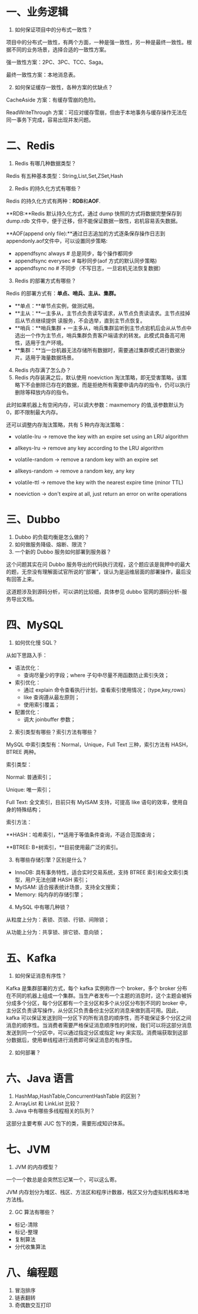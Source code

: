 # 一、业务逻辑

1. 如何保证项目中的分布式一致性？

项目中的分布式一致性，有两个方面，一种是强一致性，另一种是最终一致性。根据不同的业务场景，选择合适的一致性方案。

强一致性方案：2PC、3PC、TCC、Saga。

最终一致性方案：本地消息表。

2. 如何保证缓存一致性，各种方案的优缺点？

CacheAside 方案：有缓存雪崩的危险。

ReadWriteThrough 方案：可应对缓存雪崩，但由于本地事务与缓存操作无法在同一事务下完成，容易出现并发问题。


# 二、Redis

1. Redis 有哪几种数据类型？

Redis 有五种基本类型：String,List,Set,ZSet,Hash

2. Redis 的持久化方式有哪些？

Redis 的持久化方式有两种：**RDB**和**AOF**.

**RDB:**Redis 默认持久化方式，通过 dump 快照的方式将数据完整保存到 dump.rdb 文件中，便于迁移，但不能保证数据一致性，宕机容易丢失数据。

**AOF(append only file):**通过日志追加的方式逐条保存操作日志到appendonly.aof文件中，可以设置同步策略:

* appendfsync always # 总是同步，每个操作都同步
* appendfsync everysec # 每秒同步(aof 方式的默认同步策略)
* appendfsync no  # 不同步（不写日志，一旦宕机无法恢复数据）
3. Redis 的部署方式有哪些？

Redis 的部署方式有：**单点、哨兵、主从、集群。**

* **单点：**单节点实例，做测试用。
* **主从：**一主多从，主节点负责读写请求，从节点负责读请求。主节点挂掉后从节点继续提供   读服务，不会选举，直到主节点恢复。
* **哨兵：**哨兵集群 + 一主多从，哨兵集群监听到主节点宕机后会从从节点中选出一个作为主节点，哨兵集群负责客户端请求的转发。此模式具备高可用性，适用于生产环境。
* **集群：**当一台机器无法存储所有数据时，需要通过集群模式进行数据分片。适用于海量数据场景。
4. Redis 内存满了怎么办？
5. Redis 内存装满之后，默认使用 noeviction 淘汰策略，即无受害策略，该策略下不会删除已存在的数据，而是拒绝所有需要申请内存的指令，仍可以执行删除等释放内存的指令。

此时如果机器上有空闲内存，可以调大参数：maxmemory 的值,该参数默认为 0，即不限制最大内存。

还可以调整内存淘汰策略，共有 5 种内存淘汰策略：

- volatile-lru -> remove the key with an expire set using an LRU algorithm

- allkeys-lru -> remove any key according to the LRU algorithm

- volatile-random -> remove a random key with an expire set

- allkeys-random -> remove a random key, any key

- volatile-ttl -> remove the key with the nearest expire time (minor TTL)

- noeviction -> don't expire at all, just return an error on write operations

# 三、Dubbo

1. Dubbo 的负载均衡是怎么做的？
2. 如何做服务降级、熔断、限流？
3. 一个新的 Dubbo 服务如何部署到服务器？

这个问题其实在问 Dubbo 服务导出的代码执行流程，这个题应该是我押中的最大的题，无奈没有理解面试官所说的“部署”，误认为是运维层面的部署操作，最后没有回答上来。

这道题涉及到源码分析，可以讲的比较细，具体参见 dubbo 官网的源码分析-服务导出文档。

# 四、MySQL

1. 如何优化慢 SQL？

从如下思路入手：

* 语法优化：
    * 查询尽量少的字段；where 子句中尽量不用函数防止索引失效；
* 索引优化：
    * 通过 explain 命令查看执行计划，查看索引使用情况；（type,key,rows）
    * like 查询遵从最左原则；
    * 使用索引覆盖；
* 配置优化：
    * 调大 joinbuffer 参数；
2. 索引类型有哪些？索引方法有哪些？

MySQL 中索引类型有：Normal，Unique，Full Text 三种，索引方法有 HASH，BTREE 两种。

索引类型：

Normal: 普通索引；

Unique: 唯一索引；

Full Text: 全文索引，目前只有 MyISAM 支持，可提高 like 语句的效率，使用自身的特殊结构；

索引方法：

**HASH：哈希索引，**适用于等值条件查询，不适合范围查询；

**BTREE: B+树索引，**目前使用最广泛的索引。

3. 有哪些存储引擎？区别是什么？
* InnoDB: 具有事务特性，适合实时交易系统，支持 BTREE 索引和全文索引类型，用户无法创建 HASH 索引；
* MyISAM: 适合报表统计场景，支持全文搜索；
* Memory: 纯内存的存储引擎；
4. MySQL 中有哪几种锁？

从粒度上分为：表锁、页锁、行锁、间隙锁；

从功能上分为：共享锁、排它锁、意向锁；


# 五、Kafka

1. 如何保证消息有序性？

Kafka 是集群部署的方式，每个 kafka 实例称作一个 broker，多个 broker 分布在不同的机器上组成一个集群。当生产者发布一个主题的消息时，这个主题会被拆分成多个分区，每个分区都有一个主分区和多个从分区分布到不同的 broker 中，主分区负责读写操作，从分区只负责备份主分区的消息来做到高可用。因此，kafka 可以保证发送到同一分区下的所有消息的顺序性，而不能保证多个分区之间消息的顺序性。当消费者需要严格保证消息顺序性的时候，我们可以将这部分消息发送到同一个分区中，可以通过指定分区或指定 key 来实现。消费端获取到这部分数据后，使用单线程进行消费即可保证消息的有序性。

2. 如何部署？
# 六、Java 语言

1. HashMap,HashTable,ConcurrentHashTable 的区别？
2. ArrayList 和 LinkList 比较？
3. Java 中有哪些多线程相关的队列？

这部分主要考察 JUC 包下的类，需要形成知识体系。

# 七、JVM

1. JVM 的内存模型？

一个一个数总是会突然忘记某一个，可以这么寄。

JVM 内存划分为堆区、栈区、方法区和程序计数器，栈区又分为虚拟机栈和本地方法栈。

2. GC 算法有哪些？
* 标记-清除
* 标记-整理
* 复制算法
* 分代收集算法
# 八、编程题

1. 冒泡排序
2. 链表翻转
3. 奇偶数交互打印

